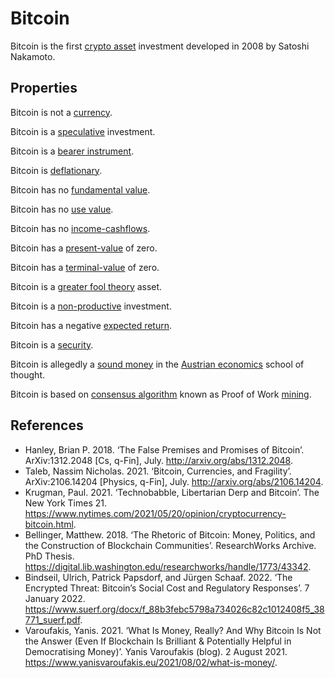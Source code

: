 # Bitcoin
Bitcoin is the first [crypto asset](cryptoasset.md) investment developed in 2008 by Satoshi Nakamoto.

## Properties

Bitcoin is not a [currency](currency.md).

Bitcoin is a [speculative](speculation.md) investment.

Bitcoin is a [bearer instrument](bearer-instrument.md).

Bitcoin is [deflationary](deflationary.md).

Bitcoin has no [fundamental value](fundamental-value.md).

Bitcoin has no [use value](use-value.md).

Bitcoin has no [income-cashflows](income-cashflows.md).

Bitcoin has a [present-value](present-value.md) of zero.

Bitcoin has a [terminal-value](terminal-value.md) of zero.

Bitcoin is a [greater fool theory](greater-fool-theory.md) asset.

Bitcoin is a [non-productive](productive-asset.md) investment.

Bitcoin has a negative [expected return](expected-return.md).

Bitcoin is a [security](security.md).

Bitcoin is allegedly a [sound money](sound-money.md) in the [Austrian economics](ideologies/austrian-economics.md) school of thought.

Bitcoin is based on [consensus algorithm](consensus-algorithm.md) known as Proof of Work [mining](mining.md).

## References
* Hanley, Brian P. 2018. ‘The False Premises and Promises of Bitcoin’. ArXiv:1312.2048 [Cs, q-Fin], July. http://arxiv.org/abs/1312.2048.
* Taleb, Nassim Nicholas. 2021. ‘Bitcoin, Currencies, and Fragility’. ArXiv:2106.14204 [Physics, q-Fin], July. http://arxiv.org/abs/2106.14204.
* Krugman, Paul. 2021. ‘Technobabble, Libertarian Derp and Bitcoin’. The New York Times 21. https://www.nytimes.com/2021/05/20/opinion/cryptocurrency-bitcoin.html.
* Bellinger, Matthew. 2018. ‘The Rhetoric of Bitcoin: Money, Politics, and the Construction of Blockchain Communities’. ResearchWorks Archive. PhD Thesis. https://digital.lib.washington.edu/researchworks/handle/1773/43342.
* Bindseil, Ulrich, Patrick Papsdorf, and Jürgen Schaaf. 2022. ‘The Encrypted Threat: Bitcoin’s Social Cost and Regulatory Responses’. 7 January 2022. https://www.suerf.org/docx/f_88b3febc5798a734026c82c1012408f5_38771_suerf.pdf.
* Varoufakis, Yanis. 2021. ‘What Is Money, Really? And Why Bitcoin Is Not the Answer (Even If Blockchain Is Brilliant & Potentially Helpful in Democratising Money)’. Yanis Varoufakis (blog). 2 August 2021. https://www.yanisvaroufakis.eu/2021/08/02/what-is-money/.
